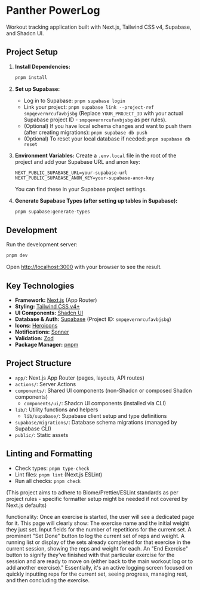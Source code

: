 # Panther PowerLog

Workout tracking application built with Next.js, Tailwind CSS v4, Supabase, and Shadcn UI.

## Project Setup

1.  **Install Dependencies:**
    ```bash
    pnpm install
    ```

2.  **Set up Supabase:**
    *   Log in to Supabase: `pnpm supabase login`
    *   Link your project: `pnpm supabase link --project-ref smpqevernrcufavbjsbg` (Replace `YOUR_PROJECT_ID` with your actual Supabase project ID - `smpqevernrcufavbjsbg` as per rules).
    *   (Optional) If you have local schema changes and want to push them (after creating migrations): `pnpm supabase db push`
    *   (Optional) To reset your local database if needed: `pnpm supabase db reset`

3.  **Environment Variables:**
    Create a `.env.local` file in the root of the project and add your Supabase URL and anon key:
    ```env
    NEXT_PUBLIC_SUPABASE_URL=your-supabase-url
    NEXT_PUBLIC_SUPABASE_ANON_KEY=your-supabase-anon-key
    ```
    You can find these in your Supabase project settings.

4.  **Generate Supabase Types (after setting up tables in Supabase):**
    ```bash
    pnpm supabase:generate-types
    ```

## Development

Run the development server:

```bash
pnpm dev
```

Open [http://localhost:3000](http://localhost:3000) with your browser to see the result.

## Key Technologies

*   **Framework:** [Next.js](https://nextjs.org/) (App Router)
*   **Styling:** [Tailwind CSS v4+](https://tailwindcss.com/)
*   **UI Components:** [Shadcn UI](https://ui.shadcn.com/)
*   **Database & Auth:** [Supabase](https://supabase.io/) (Project ID: `smpqevernrcufavbjsbg`)
*   **Icons:** [Heroicons](https://heroicons.com/)
*   **Notifications:** [Sonner](https://sonner.emilkowal.ski/)
*   **Validation:** [Zod](https://zod.dev/)
*   **Package Manager:** [pnpm](https://pnpm.io/)

## Project Structure

*   `app/`: Next.js App Router (pages, layouts, API routes)
*   `actions/`: Server Actions
*   `components/`: Shared UI components (non-Shadcn or composed Shadcn components)
    *   `components/ui/`: Shadcn UI components (installed via CLI)
*   `lib/`: Utility functions and helpers
    *   `lib/supabase/`: Supabase client setup and type definitions
*   `supabase/migrations/`: Database schema migrations (managed by Supabase CLI)
*   `public/`: Static assets

## Linting and Formatting

*   Check types: `pnpm type-check`
*   Lint files: `pnpm lint` (Next.js ESLint)
*   Run all checks: `pnpm check`

(This project aims to adhere to Biome/Prettier/ESLint standards as per project rules - specific formatter setup might be needed if not covered by Next.js defaults) 

functionality:
Once an exercise is started, the user will see a dedicated page for it. This page will clearly show:
The exercise name and the initial weight they just set.
Input fields for the number of repetitions for the current set.
A prominent "Set Done" button to log the current set of reps and weight.
A running list or display of the sets already completed for that exercise in the current session, showing the reps and weight for each.
An "End Exercise" button to signify they've finished with that particular exercise for the session and are ready to move on (either back to the main workout log or to add another exercise)."
Essentially, it's an active logging screen focused on quickly inputting reps for the current set, seeing progress, managing rest, and then concluding the exercise.